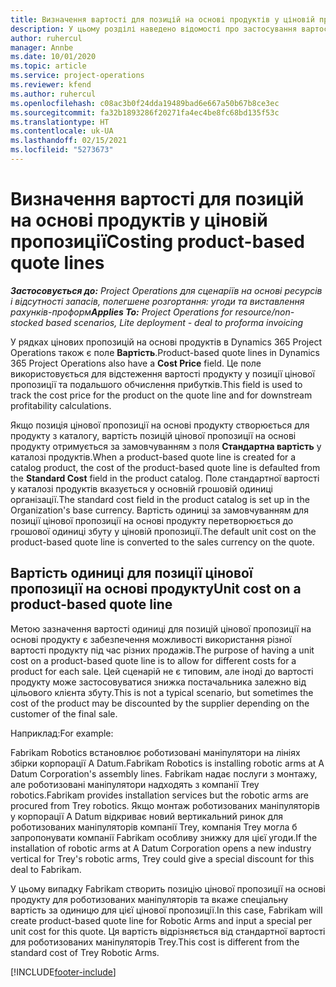 ```yaml
---
title: Визначення вартості для позицій на основі продуктів у ціновій пропозиції
description: У цьому розділі наведено відомості про застосування вартості до позицій цінових пропозицій на основі продуктів.
author: ruhercul
manager: Annbe
ms.date: 10/01/2020
ms.topic: article
ms.service: project-operations
ms.reviewer: kfend
ms.author: ruhercul
ms.openlocfilehash: c08ac3b0f24dda19489bad6e667a50b67b8ce3ec
ms.sourcegitcommit: fa32b1893286f20271fa4ec4be8fc68bd135f53c
ms.translationtype: HT
ms.contentlocale: uk-UA
ms.lasthandoff: 02/15/2021
ms.locfileid: "5273673"
---
```

# <a name="costing-product-based-quote-lines"></a><span data-ttu-id="5dc61-103">Визначення вартості для позицій на основі продуктів у ціновій пропозиції</span><span class="sxs-lookup"><span data-stu-id="5dc61-103">Costing product-based quote lines</span></span>

<span data-ttu-id="5dc61-104">_**Застосовується до:** Project Operations для сценаріїв на основі ресурсів і відсутності запасів, полегшене розгортання: угоди та виставлення рахунків-проформ_</span><span class="sxs-lookup"><span data-stu-id="5dc61-104">_**Applies To:** Project Operations for resource/non-stocked based scenarios, Lite deployment - deal to proforma invoicing_</span></span>


<span data-ttu-id="5dc61-105">У рядках цінових пропозицій на основі продуктів в Dynamics 365 Project Operations також є поле **Вартість**.</span><span class="sxs-lookup"><span data-stu-id="5dc61-105">Product-based quote lines in Dynamics 365 Project Operations also have a **Cost Price** field.</span></span> <span data-ttu-id="5dc61-106">Це поле використовується для відстеження вартості продукту у позиції цінової пропозиції та подальшого обчислення прибутків.</span><span class="sxs-lookup"><span data-stu-id="5dc61-106">This field is used to track the cost price for the product on the quote line and for downstream profitability calculations.</span></span>

<span data-ttu-id="5dc61-107">Якщо позиція цінової пропозиції на основі продукту створюється для продукту з каталогу, вартість позицій цінової пропозиції на основі продукту отримується за замовчуванням з поля **Стандартна вартість** у каталозі продуктів.</span><span class="sxs-lookup"><span data-stu-id="5dc61-107">When a product-based quote line is created for a catalog product, the cost of the product-based quote line is defaulted from the **Standard Cost** field in the product catalog.</span></span> <span data-ttu-id="5dc61-108">Поле стандартної вартості у каталозі продуктів вказується у основній грошовій одиниці організації.</span><span class="sxs-lookup"><span data-stu-id="5dc61-108">The standard cost field in the product catalog is set up in the Organization's base currency.</span></span> <span data-ttu-id="5dc61-109">Вартість одиниці за замовчуванням для позиції цінової пропозиції на основі продукту перетворюється до грошової одиниці збуту у ціновій пропозиції.</span><span class="sxs-lookup"><span data-stu-id="5dc61-109">The default unit cost on the product-based quote line is converted to the sales currency on the quote.</span></span>

## <a name="unit-cost-on-a-product-based-quote-line"></a><span data-ttu-id="5dc61-110">Вартість одиниці для позиції цінової пропозиції на основі продукту</span><span class="sxs-lookup"><span data-stu-id="5dc61-110">Unit cost on a product-based quote line</span></span>

<span data-ttu-id="5dc61-111">Метою зазначення вартості одиниці для позицій цінової пропозиції на основі продукту є забезпечення можливості використання різної вартості продукту під час різних продажів.</span><span class="sxs-lookup"><span data-stu-id="5dc61-111">The purpose of having a unit cost on a product-based quote line is to allow for different costs for a product for each sale.</span></span> <span data-ttu-id="5dc61-112">Цей сценарій не є типовим, але іноді до вартості продукту може застосовуватися знижка постачальника залежно від цільового клієнта збуту.</span><span class="sxs-lookup"><span data-stu-id="5dc61-112">This is not a typical scenario, but sometimes the cost of the product may be discounted by the supplier depending on the customer of the final sale.</span></span>

<span data-ttu-id="5dc61-113">Наприклад:</span><span class="sxs-lookup"><span data-stu-id="5dc61-113">For example:</span></span>

<span data-ttu-id="5dc61-114">Fabrikam Robotics встановлює роботизовані маніпулятори на лініях збірки корпорації A Datum.</span><span class="sxs-lookup"><span data-stu-id="5dc61-114">Fabrikam Robotics is installing robotic arms at A Datum Corporation's assembly lines.</span></span> <span data-ttu-id="5dc61-115">Fabrikam надає послуги з монтажу, але роботизовані маніпулятори надходять з компанії Trey robotics.</span><span class="sxs-lookup"><span data-stu-id="5dc61-115">Fabrikam provides installation services but the robotic arms are procured from Trey robotics.</span></span> <span data-ttu-id="5dc61-116">Якщо монтаж роботизованих маніпуляторів у корпорації A Datum відкриває новий вертикальний ринок для роботизованих маніпуляторів компанії Trey, компанія Trey могла б запропонувати компанії Fabrikam особливу знижку для цієї угоди.</span><span class="sxs-lookup"><span data-stu-id="5dc61-116">If the installation of robotic arms at A Datum Corporation opens a new industry vertical for Trey's robotic arms, Trey could give a special discount for this deal to Fabrikam.</span></span>

<span data-ttu-id="5dc61-117">У цьому випадку Fabrikam створить позицію цінової пропозиції на основі продукту для роботизованих маніпуляторів та вкаже спеціальну вартість за одиницю для цієї цінової пропозиції.</span><span class="sxs-lookup"><span data-stu-id="5dc61-117">In this case, Fabrikam will create product-based quote line for Robotic Arms and input a special per unit cost for this quote.</span></span> <span data-ttu-id="5dc61-118">Ця вартість відрізняється від стандартної вартості для роботизованих маніпуляторів Trey.</span><span class="sxs-lookup"><span data-stu-id="5dc61-118">This cost is different from the standard cost of Trey Robotic Arms.</span></span>


[!INCLUDE[footer-include](../../includes/footer-banner.md)]